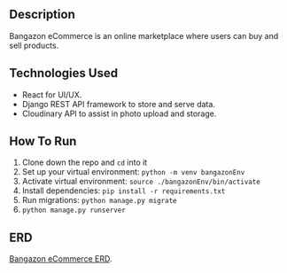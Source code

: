 ## Description
Bangazon eCommerce is an online marketplace where users can buy and sell products.

## Technologies Used
* React for UI/UX.
* Django REST API framework to store and serve data.
* Cloudinary API to assist in photo upload and storage.

## How To Run

1. Clone down the repo and `cd` into it
1. Set up your virtual environment:
    `python -m venv bangazonEnv`
1. Activate virtual environment:
    `source ./bangazonEnv/bin/activate`
1. Install dependencies:
    `pip install -r requirements.txt`
1. Run migrations:
    `python manage.py migrate`
1. `python manage.py runserver`

## ERD
[Bangazon eCommerce ERD](https://dbdiagram.io/d/5eb4d6d639d18f5553fedfb5).
